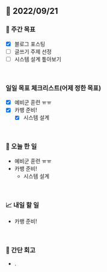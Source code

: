 ## 📅 2022/09/21


### 👏 주간 목표

- [x] 블로그 포스팅
- [ ] 글쓰기 주제 선정
- [ ] 시스템 설계 톺아보기

<br/>

### 일일 목표 체크리스트(어제 정한 목표)

- [x] 예비군 훈련 ㅠㅠ
- [x] 카뱅 준비!
  - [x] 시스템 설계

<br/>

### 💯 오늘 한 일

- 예비군 훈련 ㅠㅠ
- 카뱅 준비!
  - 시스템 설계

<br/>

### 📈 내일 할 일

- 카뱅 준비!

<br/>

### 🤔 간단 회고

- .
